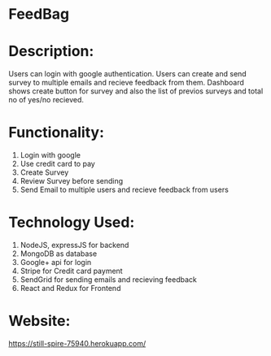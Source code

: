 # FeedBag

# Description:
 Users can login with google authentication. Users can create and send survey to multiple emails and recieve feedback from them.
 Dashboard shows create button for survey and also the list of previos surveys and total no of yes/no recieved. 
              
# Functionality:
1. Login with google
2. Use credit card to pay 
3. Create Survey
4. Review Survey before sending
5. Send Email to multiple users and recieve feedback from users

# Technology Used:
1. NodeJS, expressJS for backend
2. MongoDB as database
3. Google+ api for login
4. Stripe for Credit card payment
5. SendGrid for sending emails and recieving feedback
6. React and Redux for Frontend

# Website:
https://still-spire-75940.herokuapp.com/

